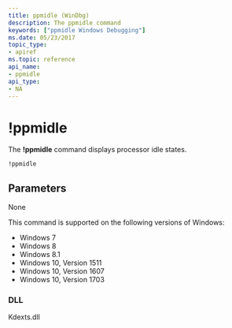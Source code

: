 ```yaml
---
title: ppmidle (WinDbg)
description: The ppmidle command
keywords: ["ppmidle Windows Debugging"]
ms.date: 05/23/2017
topic_type:
- apiref
ms.topic: reference
api_name:
- ppmidle
api_type:
- NA
---
```


# !ppmidle


The **!ppmidle** command displays processor idle states.

```dbgcmd
!ppmidle
```

## <span id="Parameters"></span><span id="parameters"></span><span id="PARAMETERS"></span>Parameters

None

This command is supported on the following versions of Windows:

- Windows 7
- Windows 8
- Windows 8.1 
- Windows 10, Version 1511
- Windows 10, Version 1607
- Windows 10, Version 1703

### <span id="DLL"></span><span id="dll"></span>DLL

Kdexts.dll 

 





